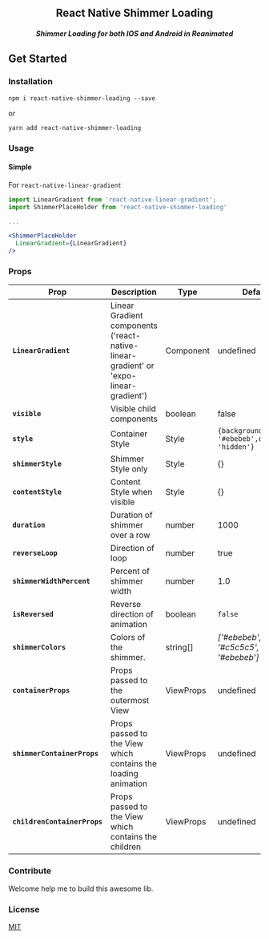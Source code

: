 
<h2 align="center">
  React Native Shimmer Loading
</h2>

<h5 align="center">
Shimmer Loading for both IOS and Android in Reanimated
</h5>

## Get Started

### Installation

`npm i react-native-shimmer-loading --save`

or

`yarn add react-native-shimmer-loading`


### Usage

#### Simple

For `react-native-linear-gradient`
```jsx
import LinearGradient from 'react-native-linear-gradient';
import ShimmerPlaceHolder from 'react-native-shimmer-loading'

...

<ShimmerPlaceHolder
  LinearGradient={LinearGradient}
/>
```

### Props

| Prop                         | Description                                                                                            | Type      | Default                                           |
| ---------------------------- | ------------------------------------------------------------------------------------------------------ | --------- | ------------------------------------------------- |
| **`LinearGradient`**         | Linear Gradient components ('react-native-linear-gradient' or 'expo-linear-gradient')                  | Component | undefined                                         |
| **`visible`**                | Visible child components                                                                               | boolean   | false                                             |
| **`style`**                  | Container Style                                                                                        | Style     | `{backgroundColor: '#ebebeb',overflow: 'hidden'}` |
| **`shimmerStyle`**           | Shimmer Style only                                                                                     | Style     | {}                                                |
| **`contentStyle`**           | Content Style when visible                                                                             | Style     | {}                                                |
| **`duration`**               | Duration of shimmer over a row                                                                         | number    | 1000                                              |
| **`reverseLoop`**            | Direction of loop                                                                                      | number    | true                                              |
| **`shimmerWidthPercent`**    | Percent of shimmer width                                                                               | number    | 1.0                                               |
| **`isReversed`**             | Reverse direction of animation                                                                         | boolean   | `false`                                           |
| **`shimmerColors`**          | Colors of the shimmer.                                                                                 | string[]  | *['#ebebeb', '#c5c5c5', '#ebebeb']*                 |
| **`containerProps`**         | Props passed to the outermost View                                                                     | ViewProps | undefined                                         |
| **`shimmerContainerProps`**  | Props passed to the View which contains the loading animation                                          | ViewProps | undefined                                         |
| **`childrenContainerProps`** | Props passed to the View which contains the children                                                   | ViewProps | undefined                                         |


### Contribute

Welcome help me to build this awesome lib.

### License

[MIT](https://github.com/tmhoang1904/react-native-shimmer-loading/blob/master/LICENSE)